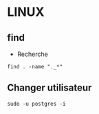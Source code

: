 LINUX
==

find
--

* Recherche

`find . -name "._*"`

Changer utilisateur
--

`sudo -u postgres -i`
